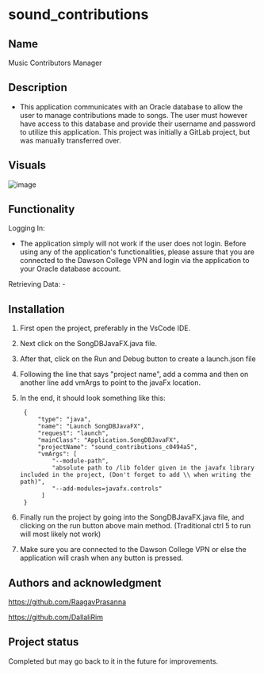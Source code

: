 # sound_contributions


## Name
Music Contributors Manager

## Description
- This application communicates with an Oracle database to allow the user to manage contributions made to songs. The user must however have access to this database and provide their username and password to utilize this application. This project was initially a GitLab project, but was manually transferred over. 


## Visuals
![image](https://user-images.githubusercontent.com/93137749/154872763-1e743e9a-4d08-4c68-bfd8-4edeb3dc99a2.png)

## Functionality
Logging In:
                
- The application simply will not work if the user does not login. Before using any of the application's functionalities, please assure that you are connected to the Dawson College VPN and login via the application to your Oracle database account.      

Retrieving Data:
                -    
               

## Installation
1. First open the project, preferably in the VsCode IDE.
2. Next click on the SongDBJavaFX.java file.
3. After that, click on the Run and Debug button to create a launch.json file
4. Following the line that says "project name", add a comma and then on another line add vmArgs to point to the javaFx location.
5. In the end, it should look something like this:
        
        {
            "type": "java",
            "name": "Launch SongDBJavaFX",
            "request": "launch",
            "mainClass": "Application.SongDBJavaFX",
            "projectName": "sound_contributions_c0494a5",
            "vmArgs": [
                "--module-path",
                "absolute path to /lib folder given in the javafx library included in the project, (Don't forget to add \\ when writing the path)",
                "--add-modules=javafx.controls"
             ]
        }
        
6. Finally run the project by going into the SongDBJavaFX.java file, and clicking on the run button above main method. (Traditional ctrl 5 to run will most likely not work)
7. Make sure you are connected to the Dawson College VPN or else the application will crash when any button is pressed.

## Authors and acknowledgment
https://github.com/RaagavPrasanna

https://github.com/DallaliRim

## Project status
Completed but may go back to it in the future for improvements.

